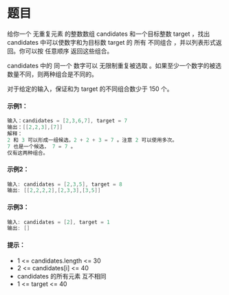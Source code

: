 # 题目
给你一个 无重复元素 的整数数组 candidates 和一个目标整数 target ，找出 candidates 中可以使数字和为目标数 target 的 所有 不同组合 ，并以列表形式返回。你可以按 任意顺序 返回这些组合。

candidates 中的 同一个 数字可以 无限制重复被选取 。如果至少一个数字的被选数量不同，则两种组合是不同的。 

对于给定的输入，保证和为 target 的不同组合数少于 150 个。

#### 示例1：

```c++
输入：candidates = [2,3,6,7], target = 7
输出：[[2,2,3],[7]]
解释：
2 和 3 可以形成一组候选，2 + 2 + 3 = 7 。注意 2 可以使用多次。
7 也是一个候选， 7 = 7 。
仅有这两种组合。
```

#### 示例2：

```c++
输入: candidates = [2,3,5], target = 8
输出: [[2,2,2,2],[2,3,3],[3,5]]
```

#### 示例3：

```c++
输入: candidates = [2], target = 1
输出: []
```

#### 提示：

* 1 <= candidates.length <= 30
* 2 <= candidates[i] <= 40
* candidates 的所有元素 互不相同
* 1 <= target <= 40